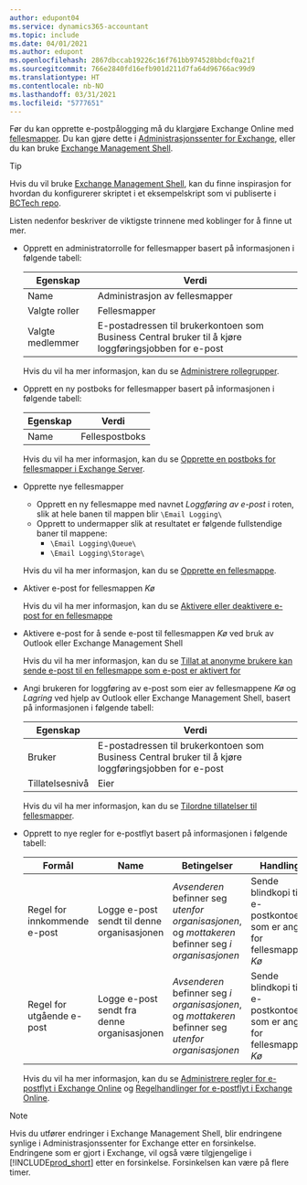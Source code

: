 ```yaml
---
author: edupont04
ms.service: dynamics365-accountant
ms.topic: include
ms.date: 04/01/2021
ms.author: edupont
ms.openlocfilehash: 2867dbccab19226c16f761bb974528bbdcf0a21f
ms.sourcegitcommit: 766e2840fd16efb901d211d7fa64d96766ac99d9
ms.translationtype: HT
ms.contentlocale: nb-NO
ms.lasthandoff: 03/31/2021
ms.locfileid: "5777651"
---
```

Før du kan opprette e-postpålogging må du klargjøre Exchange Online med [fellesmapper](/exchange/collaboration/public-folders/public-folders?view=exchserver-2019&preserve-view=true ). Du kan gjøre dette i [Administrasjonssenter for Exchange](/Exchange/architecture/client-access/exchange-admin-center?view=exchserver-2019&preserve-view=true ), eller du kan bruke [Exchange Management Shell](/powershell/exchange/exchange-management-shell?view=exchange-ps&preserve-view=true ).  

> [!TIP]
> Hvis du vil bruke [Exchange Management Shell](/powershell/exchange/exchange-management-shell?view=exchange-ps&preserve-view=true ), kan du finne inspirasjon for hvordan du konfigurerer skriptet i et eksempelskript som vi publiserte i [BCTech repo](https://github.com/microsoft/BCTech/tree/master/samples/EmailLogging).

Listen nedenfor beskriver de viktigste trinnene med koblinger for å finne ut mer.  

- Opprett en administratorrolle for fellesmapper basert på informasjonen i følgende tabell:

  |Egenskap        |Verdi                     |
  |----------------|--------------------------|
  |Name            |Administrasjon av fellesmapper |
  |Valgte roller  |Fellesmapper            |
  |Valgte medlemmer|E-postadressen til brukerkontoen som Business Central bruker til å kjøre loggføringsjobben for e-post|

  Hvis du vil ha mer informasjon, kan du se [Administrere rollegrupper](/exchange/permissions/role-groups?view=exchserver-2019&preserve-view=true).

- Opprett en ny postboks for fellesmapper basert på informasjonen i følgende tabell:

  |Egenskap        |Verdi                     |
  |----------------|--------------------------|
  |Name            |Fellespostboks            |

  Hvis du vil ha mer informasjon, kan du se [Opprette en postboks for fellesmapper i Exchange Server](/exchange/collaboration/public-folders/create-public-folder-mailboxes).  

- Opprette nye fellesmapper

  - Opprett en ny fellesmappe med navnet *Loggføring av e-post* i roten, slik at hele banen til mappen blir ```\Email Logging\```
  - Opprett to undermapper slik at resultatet er følgende fullstendige baner til mappene:
    - ```\Email Logging\Queue\```
    - ```\Email Logging\Storage\```

  Hvis du vil ha mer informasjon, kan du se [Opprette en fellesmappe](/exchange/collaboration/public-folders/create-public-folders?view=exchserver-2019&preserve-view=true).

- Aktiver e-post for fellesmappen *Kø*

  Hvis du vil ha mer informasjon, kan du se [Aktivere eller deaktivere e-post for en fellesmappe](/exchange/collaboration/public-folders/mail-enable-or-disable?view=exchserver-2019&preserve-view=true)

- Aktivere e-post for å sende e-post til fellesmappen *Kø* ved bruk av Outlook eller Exchange Management Shell

  Hvis du vil ha mer informasjon, kan du se [Tillat at anonyme brukere kan sende e-post til en fellesmappe som e-post er aktivert for](/exchange/collaboration/public-folders/mail-enable-or-disable#allow-anonymous-users-to-send-email-to-a-mail-enabled-public-folder?view=exchserver-2019&preserve-view=true)

- Angi brukeren for loggføring av e-post som eier av fellesmappene *Kø* og *Lagring* ved hjelp av Outlook eller Exchange Management Shell, basert på informasjonen i følgende tabell:

  |Egenskap        |Verdi                     |
  |----------------|--------------------------|
  |Bruker            |E-postadressen til brukerkontoen som Business Central bruker til å kjøre loggføringsjobben for e-post|
  |Tillatelsesnivå|Eier                     |

  Hvis du vil ha mer informasjon, kan du se [Tilordne tillatelser til fellesmapper](/exchange/collaboration-exo/public-folders/set-up-public-folders#step-3-assign-permissions-to-the-public-folder).

- Opprett to nye regler for e-postflyt basert på informasjonen i følgende tabell:

  |Formål  |Name |Betingelser                        |Handling                                       |
  |---------|-----|----------------------------------|---------------------------------------------|
  |Regel for innkommende e-post |Logge e-post sendt til denne organisasjonen|*Avsenderen* befinner seg *utenfor organisasjonen*, og *mottakeren* befinner seg *i organisasjonen*|Sende blindkopi til e-postkontoen som er angitt for fellesmappen *Kø*|
  |Regel for utgående e-post | Logge e-post sendt fra denne organisasjonen |*Avsenderen* befinner seg *i organisasjonen*, og *mottakeren* befinner seg *utenfor organisasjonen*|Sende blindkopi til e-postkontoen som er angitt for fellesmappen *Kø*|
  
  Hvis du vil ha mer informasjon, kan du se [Administrere regler for e-postflyt i Exchange Online](/exchange/security-and-compliance/mail-flow-rules/manage-mail-flow-rules) og [Regelhandlinger for e-postflyt i Exchange Online](/exchange/security-and-compliance/mail-flow-rules/mail-flow-rule-actions).

> [!NOTE]
> Hvis du utfører endringer i Exchange Management Shell, blir endringene synlige i Administrasjonssenter for Exchange etter en forsinkelse. Endringene som er gjort i Exchange, vil også være tilgjengelige i [!INCLUDE[prod_short](prod_short.md)] etter en forsinkelse. Forsinkelsen kan være på flere timer.
